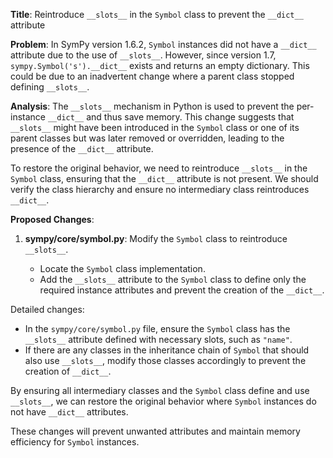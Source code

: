 **Title**: Reintroduce `__slots__` in the `Symbol` class to prevent the `__dict__` attribute

**Problem**:
In SymPy version 1.6.2, `Symbol` instances did not have a `__dict__` attribute due to the use of `__slots__`. However, since version 1.7, `sympy.Symbol('s').__dict__` exists and returns an empty dictionary. This could be due to an inadvertent change where a parent class stopped defining `__slots__`.

**Analysis**:
The `__slots__` mechanism in Python is used to prevent the per-instance `__dict__` and thus save memory. This change suggests that `__slots__` might have been introduced in the `Symbol` class or one of its parent classes but was later removed or overridden, leading to the presence of the `__dict__` attribute.

To restore the original behavior, we need to reintroduce `__slots__` in the `Symbol` class, ensuring that the `__dict__` attribute is not present. We should verify the class hierarchy and ensure no intermediary class reintroduces `__dict__`.

**Proposed Changes**:

1. **sympy/core/symbol.py**: Modify the `Symbol` class to reintroduce `__slots__`.

   - Locate the `Symbol` class implementation.
   - Add the `__slots__` attribute to the `Symbol` class to define only the required instance attributes and prevent the creation of the `__dict__`.

Detailed changes:

- In the `sympy/core/symbol.py` file, ensure the `Symbol` class has the `__slots__` attribute defined with necessary slots, such as `"name"`.
- If there are any classes in the inheritance chain of `Symbol` that should also use `__slots__`, modify those classes accordingly to prevent the creation of `__dict__`.

By ensuring all intermediary classes and the `Symbol` class define and use `__slots__`, we can restore the original behavior where `Symbol` instances do not have `__dict__` attributes.

These changes will prevent unwanted attributes and maintain memory efficiency for `Symbol` instances.